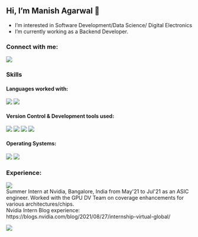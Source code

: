 ## Hi, I’m Manish Agarwal 👋 
- I’m interested in Software Development/Data Science/ Digital Electronics
- I’m currently working as a Backend Developer.

### Connect with me: 
<a href = "https://www.linkedin.com/in/manish1612/"><img src="https://img.shields.io/badge/Linkedin-0077b5?logo=Linkedin&logoColor=ColorName&style=flat" /></a>

### Skills

#### Languages worked with:
<p>
 <img src="https://img.shields.io/badge/C++-044F88?logo=Cplusplus&logoColor=white&style=Flat" />
 <img src="https://img.shields.io/badge/JAVA-044F88?logo=JAVA&logoColor=white&style=Flat" />
</p>

#### Version Control & Development tools used:
<p>
  <img src="https://img.shields.io/badge/Git-f34f29?logo=Git&logoColor=white&style=Flat" />
  <img src="https://img.shields.io/badge/Github-171515?logo=Github&logoColor=white&style=Flat" />
  <img src="https://img.shields.io/badge/Perforce-ffffff?logo=Perforce&logoColor=black&style=Flat" />
  <img src="https://img.shields.io/badge/VS Code-00A4EF?logo=Visual Studio Code&logoColor=white&style=Flat" />
</p>

#### Operating Systems:
<p>
  <img src="https://img.shields.io/badge/Linux-000000?logo=Linux&logoColor=ColorName&style=Flat" />
  <img src="https://img.shields.io/badge/Windows-00A4EF?logo=Windows&logoColor=ColorName&style=Flat" />
</p>

### Experience:
<p>
 <img src="https://img.shields.io/badge/nvidia-000000?logo=Nvidia&logoColor=ColorName&style=Flat" />
 <br>Summer Intern at Nvidia, Bangalore, India from May'21 to Jul'21 as an ASIC engineer. Worked with the GPU DV Team on coverage enhancements for various architectures/chips.
 <br>Nvidia Intern Blog experience: https://blogs.nvidia.com/blog/2021/08/27/internship-virtual-global/
</p>

<img src="https://github-readme-stats.vercel.app/api/top-langs/?username=man-is-h&layout=compact" />

<!---
man-is-h/man-is-h is a ✨ special ✨ repository because its `README.md` (this file) appears on your GitHub profile.
You can click the Preview link to take a look at your changes.
--->
